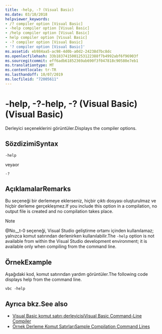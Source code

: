 ```yaml
---
title: -help, -? (Visual Basic)
ms.date: 03/10/2018
helpviewer_keywords:
- /? compiler option [Visual Basic]
- -help compiler option [Visual Basic]
- /help compiler option [Visual Basic]
- help compiler option [Visual Basic]
- -? compiler option [Visual Basic]
- '? compiler option [Visual Basic]'
ms.assetid: eb984aa5-ac98-4d0b-a0d2-24238d7bc8dc
ms.openlocfilehash: 33b1837415001253122388f7b4992abf6f96903f
ms.sourcegitcommit: eff6adb61852369ab690f3f047818c90580e7eb1
ms.translationtype: MT
ms.contentlocale: tr-TR
ms.lasthandoff: 10/07/2019
ms.locfileid: "72005611"
---
```

# <a name="-help---visual-basic"></a><span data-ttu-id="c05a5-103">-help, -?</span><span class="sxs-lookup"><span data-stu-id="c05a5-103">-help, -?</span></span> <span data-ttu-id="c05a5-104">(Visual Basic)</span><span class="sxs-lookup"><span data-stu-id="c05a5-104">(Visual Basic)</span></span>
<span data-ttu-id="c05a5-105">Derleyici seçeneklerini görüntüler.</span><span class="sxs-lookup"><span data-stu-id="c05a5-105">Displays the compiler options.</span></span>  
  
## <a name="syntax"></a><span data-ttu-id="c05a5-106">Sözdizimi</span><span class="sxs-lookup"><span data-stu-id="c05a5-106">Syntax</span></span>  
  
```console  
-help  
```

<span data-ttu-id="c05a5-107">veya</span><span class="sxs-lookup"><span data-stu-id="c05a5-107">or</span></span>  

```console
-?  
```  
  
## <a name="remarks"></a><span data-ttu-id="c05a5-108">Açıklamalar</span><span class="sxs-lookup"><span data-stu-id="c05a5-108">Remarks</span></span>  
 <span data-ttu-id="c05a5-109">Bu seçeneği bir derlemeye eklerseniz, hiçbir çıktı dosyası oluşturulmaz ve hiçbir derleme gerçekleşmez.</span><span class="sxs-lookup"><span data-stu-id="c05a5-109">If you include this option in a compilation, no output file is created and no compilation takes place.</span></span>  
  
> [!NOTE]
> <span data-ttu-id="c05a5-110">@No__t-0 seçeneği, Visual Studio geliştirme ortamı içinden kullanılamaz; yalnızca komut satırından derlenirken kullanılabilir.</span><span class="sxs-lookup"><span data-stu-id="c05a5-110">The `-help` option is not available from within the Visual Studio development environment; it is available only when compiling from the command line.</span></span>  
  
## <a name="example"></a><span data-ttu-id="c05a5-111">Örnek</span><span class="sxs-lookup"><span data-stu-id="c05a5-111">Example</span></span>  
 <span data-ttu-id="c05a5-112">Aşağıdaki kod, komut satırından yardım görüntüler.</span><span class="sxs-lookup"><span data-stu-id="c05a5-112">The following code displays help from the command line.</span></span>  
  
```console  
vbc -help  
```  
  
## <a name="see-also"></a><span data-ttu-id="c05a5-113">Ayrıca bkz.</span><span class="sxs-lookup"><span data-stu-id="c05a5-113">See also</span></span>

- [<span data-ttu-id="c05a5-114">Visual Basic komut satırı derleyicisi</span><span class="sxs-lookup"><span data-stu-id="c05a5-114">Visual Basic Command-Line Compiler</span></span>](../../../visual-basic/reference/command-line-compiler/index.md)
- [<span data-ttu-id="c05a5-115">Örnek Derleme Komut Satırları</span><span class="sxs-lookup"><span data-stu-id="c05a5-115">Sample Compilation Command Lines</span></span>](../../../visual-basic/reference/command-line-compiler/sample-compilation-command-lines.md)
